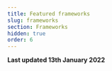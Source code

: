 ```yaml
---
title: Featured frameworks
slug: frameworks
section: Frameworks
hidden: true
order: 6
---
```


**Last updated 13th January 2022**


